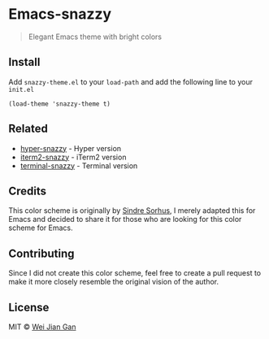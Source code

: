 # Emacs-snazzy

> Elegant Emacs theme with bright colors


## Install

Add `snazzy-theme.el` to your `load-path` and add the following line to your `init.el`

```elisp
(load-theme 'snazzy-theme t)
```


## Related

- [hyper-snazzy](https://github.com/sindresorhus/hyper-snazzy) - Hyper version
- [iterm2-snazzy](https://github.com/sindresorhus/iterm2-snazzy) - iTerm2 version
- [terminal-snazzy](https://github.com/sindresorhus/terminal-snazzy) - Terminal version


## Credits
This color scheme is originally by [Sindre Sorhus](https://sindresorhus.com), I merely adapted this for Emacs and decided to share it for those who are looking for this color scheme for Emacs.


## Contributing
Since I did not create this color scheme, feel free to create a pull request to make it more closely resemble the original vision of the author.


## License

MIT © [Wei Jian Gan](http://harrygeez.github.io)

